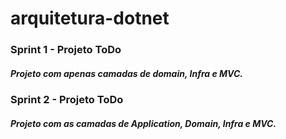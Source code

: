 # arquitetura-dotnet
### Sprint 1 - Projeto ToDo
##### Projeto com apenas camadas de domain, Infra e MVC.

### Sprint 2 - Projeto ToDo
##### Projeto com as camadas de Application, Domain, Infra e MVC.
